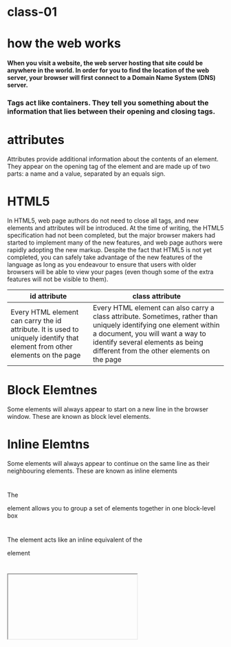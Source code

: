 # class-01

# how the web works
#### When you visit a website, the web server hosting that site could be anywhere in the world. In order for you to find the location of the web server, your browser will first connect to a Domain Name System (DNS) server.

### Tags act like containers. They tell you something about the information that lies between their opening and closing tags.

# attributes
Attributes provide additional information about the contents of an element. They appear on the opening tag of the element and are made up of two parts: a name and a value, separated by an equals sign.

# HTML5
In HTML5, web page authors do not need to close all tags, and new elements and attributes will be introduced. At the time of writing, the HTML5 specification had not been completed, but the major browser makers had started to implement many of the new features, and web page authors were rapidly adopting the new markup.
Despite the fact that HTML5 is not yet completed, you can safely take advantage of the new features of the language as long as you endeavour to ensure that users with older browsers will be able to view your pages (even though some of the extra features will not be visible to them).

id attribute | class attribute 
-------------|----------------
Every HTML element can carry the id attribute. It is used to uniquely identify that element from other elements on the page | Every HTML element can also carry a class attribute. Sometimes, rather than uniquely identifying one element within a document, you will want a way to identify several elements as being different from the other elements on the page

# Block Elemtnes
Some elements will always appear to start on a new line in the browser window. These are known as block level elements.

# Inline Elemtns 
Some elements will always appear to continue on the same line as their neighbouring elements. These are known as inline elements

# <div>
The <div> element allows you to group a set of elements together in one block-level box

# <span>
The <span> element acts like an inline equivalent of the <div> element

# <iframe>
An iframe is like a little window that has been cut into your page — and in that window you can see another page. The term iframe is an abbreviation of inline frame.
  
# <meta>
The <meta> element lives inside the <head> element and contains information about that web page.

# <nav>
The <nav> element is used to contain the major navigational blocks on the site such as the primary site navigation.
  
# <article>
The <article> element acts as a container for any section of a page that could stand alone and potentially be syndicated.

# <aside>
The <aside> element has two purposes, depending on whether it is inside an <article> element or not.

# <section>
The <section> element groups related content together, and typically each section would have its own heading.
  
# <hgroup>
The purpose of the <hgroup> element is to group together a set of one or more <h1> through <h6> elements so that they are treated as one single heading.
  
# <figure>
 It can be used to contain any content that is referenced from the main flow of an article (not just images)
  
#  <figcaption>
 provides a text decription for the content of the <figure> element.
 
# WireFrames
A wireframe is a simple sketch of the key information that needs to go on each page of a site. It shows the hierarchy of the information and how much space it might require.

# Process & Design:-
1. It's important to understand who your target audience  X is, why they would come to your site, what information they want to find and when they are likely to return.
2. Site maps allow you to plan the structure of a site
3. Wireframes allow you to organize the information that will need to go on each page.
4. Design is about communication. Visual hierarchy helps visitors understand what you are trying to tell them.
5. You can differentiate between pieces of information using size, color, and style.
6. You can use grouping and similarity to help simplify the information you present.

# What is script?
A script is a series of instructions that a computer can follow to achieve a goal. 

# Objects(Things)
In computer programming, each physical thing in the world can be represented as an **object**.

Each object can have its own: 
1. Properties
2. Events
3. Methods
Together they create a working model of that object.

# Events 
In the real world, people interact with objects. These interactions can change the values of the properties in these objects.

# METHODS
Methods represent things people need to do with objects. They can retrieve or update the values of an object's properties.





  




